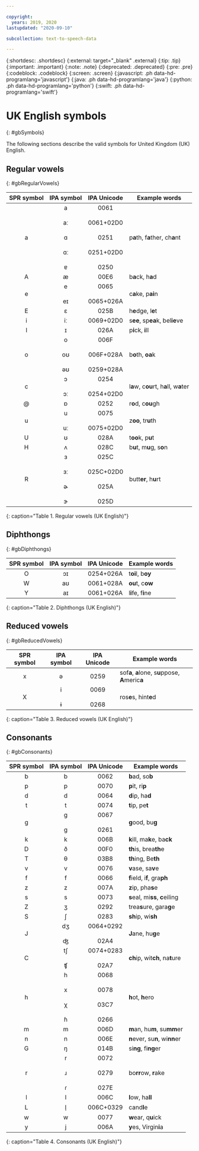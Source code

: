 ```yaml
---

copyright:
  years: 2019, 2020
lastupdated: "2020-09-10"

subcollection: text-to-speech-data

---
```


{:shortdesc: .shortdesc}
{:external: target="_blank" .external}
{:tip: .tip}
{:important: .important}
{:note: .note}
{:deprecated: .deprecated}
{:pre: .pre}
{:codeblock: .codeblock}
{:screen: .screen}
{:javascript: .ph data-hd-programlang='javascript'}
{:java: .ph data-hd-programlang='java'}
{:python: .ph data-hd-programlang='python'}
{:swift: .ph data-hd-programlang='swift'}

# UK English symbols
{: #gbSymbols}

The following sections describe the valid symbols for United Kingdom (UK) English.

## Regular vowels
{: #gbRegularVowels}

| SPR symbol | IPA symbol | IPA Unicode | Example words |
|:----------:|:----------:|:-----------:|---------------|
| a | a<br/><br/>&#97;&#720;<br/><br/>&#593;<br/><br/>&#593;&#720;<br/><br/>&#592; | 0061<br/><br/>0061+02D0<br/><br/>0251<br/><br/>0251+02D0<br/><br/>0250 | p**a**th, f**a**ther, ch**a**nt |
| A | &#230; | 00E6 | b**a**ck, h**a**d |
| e | e<br/><br/>&#101;&#618; | 0065<br/><br/>0065+026A | c**a**ke, p**ai**n |
| E | &#603; | 025B | h**e**dge, l**e**t |
| i | &#105;&#720; | 0069+02D0 | s**ee**, sp**ea**k, bel**ie**ve |
| I | &#618; | 026A | p**i**ck, **i**ll |
| o | o<br/><br/>&#111;&#650;<br/><br/>&#601;&#650; | 006F<br/><br/>006F+028A<br/><br/>0259+028A | b**o**th, **oa**k |
| c | &#596;<br/><br/>&#596;&#720; | 0254<br/><br/>0254+02D0 | l**a**w, c**ou**rt, h**a**ll, w**a**ter |
| @ | &#594; | 0252 | r**o**d, c**ou**gh |
| u | u<br/><br/>&#117;&#720; | 0075<br/><br/>0075+02D0 | z**oo**, tr**u**th |
| U | &#650; | 028A | t**oo**k, p**u**t |
| H | &#652; | 028C | b**u**t, m**u**g, s**o**n |
| R | &#604;<br/><br/>&#604;&#720;<br/><br/>&#602;<br/><br/>&#605; | 025C<br/><br/>025C+02D0<br/><br/>025A<br/><br/>025D | butt**er**, h**u**rt |
{: caption="Table 1. Regular vowels (UK English)"}

## Diphthongs
{: #gbDiphthongs}

| SPR symbol | IPA symbol | IPA Unicode | Example words |
|:----------:|:----------:|:-----------:|---------------|
| O | &#596;&#618; | 0254+026A | t**oi**l, b**oy** |
| W | &#97;&#650; | 0061+028A | **ou**t, c**ow** |
| Y | &#97;&#618; | 0061+026A | l**i**fe, f**i**ne |
{: caption="Table 2. Diphthongs (UK English)"}

## Reduced vowels
{: #gbReducedVowels}

| SPR symbol | IPA symbol | IPA Unicode | Example words |
|:----------:|:----------:|:-----------:|---------------|
| x | &#601; | 0259 | sof**a**, **a**lone, s**u**ppose, **A**meric**a** |
| X | i<br/><br/>&#616; | 0069<br/><br/>0268 | ros**e**s, hint**e**d |
{: caption="Table 3. Reduced vowels (UK English)"}

## Consonants
{: #gbConsonants}

| SPR symbol | IPA symbol | IPA Unicode | Example words |
|:----------:|:----------:|:-----------:|---------------|
| b | b | 0062 | **b**ad, so**b** |
| p | p | 0070 | **p**it, ri**p** |
| d | d | 0064 | **d**ip, ha**d** |
| t | t | 0074 | **t**ip, pe**t** |
| g | g<br/><br/>&#609; | 0067<br/><br/>0261 | **g**ood, bu**g** |
| k | k | 006B | **k**ill, ma**k**e, ba**ck** |
| D | &#240; | 00F0 | **th**is, brea**th**e |
| T | &#952; | 03B8 | **th**ing, Be**th** |
| v | v | 0076 | **v**ase, sa**v**e |
| f | f | 0066 | **f**ield, i**f**, gra**ph** |
| z | z | 007A | **z**ip, pha**s**e |
| s | s | 0073 | **s**eal, mi**ss**, **c**eiling |
| Z | &#658; | 0292 | trea**s**ure, gara**g**e |
| S | &#643; | 0283 | **sh**ip, wi**sh** |
| J | &#100;&#658;<br/><br/>&#676; | 0064+0292<br/><br/>02A4 | **J**ane, hu**g**e |
| C | &#116;&#643;<br/><br/>&#679; | 0074+0283<br/><br/>02A7 | **ch**ip, wit**ch**, na**t**ure |
| h | h<br/><br/>x<br/><br/>&#967;<br/><br/>&#614; | 0068<br/><br/>0078<br/><br/>03C7<br/><br/>0266 | **h**ot, **h**ero |
| m | m | 006D | **m**an, hu**m**, su**mm**er |
| n | n | 006E | **n**ever, su**n**, wi**nn**er |
| G | &#331; | 014B | si**ng**, fi**ng**er |
| r | r<br/><br/>&#633;<br/><br/>&#638; | 0072<br/><br/>0279<br/><br/>027E | bo**rr**ow, **r**ake |
| l | l | 006C | **l**ow, ha**ll** |
| L | &#108;&#809; | 006C+0329 | cand**l**e |
| w | w | 0077 | **w**ear, q**u**ick |
| y | j | 006A | **y**es, Virgin**i**a |
{: caption="Table 4. Consonants (UK English)"}
